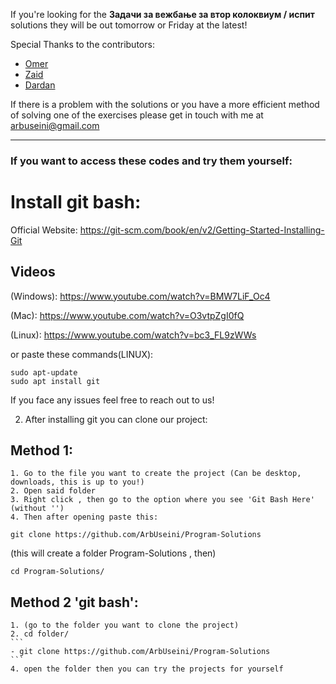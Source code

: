 If you're looking for the <b>Задачи за вежбање за втор колоквиум / испит </b> solutions they will be out tomorrow or Friday at the latest! 

Special Thanks to the contributors:
- [Omer](https://github.com/omertairi04)
- [Zaid](https://github.com/Zaid995)
- [Dardan](https://github.com/DardanMehmedi)

If there is a problem with the solutions or you have a more efficient method of solving one of the exercises please get in touch with me at arbuseini@gmail.com

<hr>

### If you want to access these codes and try them yourself:

# Install git bash: 
Official Website: https://git-scm.com/book/en/v2/Getting-Started-Installing-Git

## Videos
(Windows):
https://www.youtube.com/watch?v=BMW7LiF_Oc4

(Mac):
https://www.youtube.com/watch?v=O3vtpZgI0fQ

(Linux):
https://www.youtube.com/watch?v=bc3_FL9zWWs

or paste these commands(LINUX):
```
sudo apt-update
sudo apt install git
```
If you face any issues feel free to reach out to us!

2. After installing git you can clone our project:
## Method 1:
    1. Go to the file you want to create the project (Can be desktop, downloads, this is up to you!)
    2. Open said folder
    3. Right click , then go to the option where you see 'Git Bash Here' (without '')
    4. Then after opening paste this:
```
git clone https://github.com/ArbUseini/Program-Solutions
```
(this will create a folder Program-Solutions , then)
```
cd Program-Solutions/
```


## Method 2 'git bash':
    1. (go to the folder you want to clone the project)
    2. cd folder/
    ```
    - git clone https://github.com/ArbUseini/Program-Solutions
    ```
    4. open the folder then you can try the projects for yourself        
